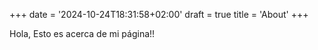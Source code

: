 +++
date = '2024-10-24T18:31:58+02:00'
draft = true
title = 'About'
+++

Hola, Esto es acerca de mi página!!
